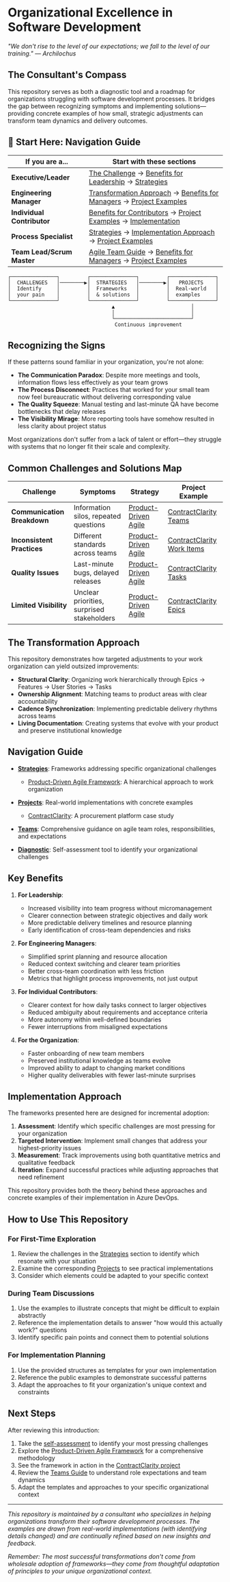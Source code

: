 # Organizational Excellence in Software Development

*"We don't rise to the level of our expectations; we fall to the level of our training." — Archilochus*

## The Consultant's Compass

This repository serves as both a diagnostic tool and a roadmap for organizations struggling with software development processes. It bridges the gap between recognizing symptoms and implementing solutions—providing concrete examples of how small, strategic adjustments can transform team dynamics and delivery outcomes.

## 🧭 Start Here: Navigation Guide

| If you are a... | Start with these sections |
|-----------------|---------------------------|
| **Executive/Leader** | [The Challenge](#recognizing-the-signs) → [Benefits for Leadership](#key-benefits) → [Strategies](./Strategies) |
| **Engineering Manager** | [Transformation Approach](#the-transformation-approach) → [Benefits for Managers](#key-benefits) → [Project Examples](./Projects) |
| **Individual Contributor** | [Benefits for Contributors](#key-benefits) → [Project Examples](./Projects) → [Implementation](./Strategies/Product-driven-agile.md#work-item-creation-guidelines) |
| **Process Specialist** | [Strategies](./Strategies) → [Implementation Approach](#implementation-approach) → [Project Examples](./Projects) |
| **Team Lead/Scrum Master** | [Agile Team Guide](./Teams) → [Benefits for Managers](#key-benefits) → [Project Examples](./Projects) |

```
┌───────────────┐         ┌───────────────┐         ┌───────────────┐
│  CHALLENGES   │────────▶│  STRATEGIES   │────────▶│   PROJECTS    │
│  Identify     │         │  Frameworks   │         │  Real-world   │
│  your pain    │         │  & solutions  │         │  examples     │
└───────────────┘         └───────────────┘         └───────────────┘
                                  ▲                         │
                                  │                         │
                                  └─────────────────────────┘
                                   Continuous improvement
```

## Recognizing the Signs

If these patterns sound familiar in your organization, you're not alone:

- **The Communication Paradox**: Despite more meetings and tools, information flows less effectively as your team grows
- **The Process Disconnect**: Practices that worked for your small team now feel bureaucratic without delivering corresponding value
- **The Quality Squeeze**: Manual testing and last-minute QA have become bottlenecks that delay releases
- **The Visibility Mirage**: More reporting tools have somehow resulted in less clarity about project status

Most organizations don't suffer from a lack of talent or effort—they struggle with systems that no longer fit their scale and complexity.

## Common Challenges and Solutions Map

| Challenge | Symptoms | Strategy | Project Example |
|-----------|----------|----------|----------------|
| **Communication Breakdown** | Information silos, repeated questions | [Product-Driven Agile](./Strategies/Product-driven-agile.md#work-item-structure) | [ContractClarity Teams](./Projects/ContractClarity/ContractClarity.md#teams) |
| **Inconsistent Practices** | Different standards across teams | [Product-Driven Agile](./Strategies/Product-driven-agile.md#work-item-creation-guidelines) | [ContractClarity Work Items](./Projects/ContractClarity/ContractClarity.md#work-items) |
| **Quality Issues** | Last-minute bugs, delayed releases | [Product-Driven Agile](./Strategies/Product-driven-agile.md#work-item-lifecycle) | [ContractClarity Tasks](./Projects/ContractClarity/ContractClarity.md#tasks) |
| **Limited Visibility** | Unclear priorities, surprised stakeholders | [Product-Driven Agile](./Strategies/Product-driven-agile.md) | [ContractClarity Epics](./Projects/ContractClarity/ContractClarity.md#epics) |

## The Transformation Approach

This repository demonstrates how targeted adjustments to your work organization can yield outsized improvements:

- **Structural Clarity**: Organizing work hierarchically through Epics → Features → User Stories → Tasks
- **Ownership Alignment**: Matching teams to product areas with clear accountability
- **Cadence Synchronization**: Implementing predictable delivery rhythms across teams
- **Living Documentation**: Creating systems that evolve with your product and preserve institutional knowledge

## Navigation Guide

- [**Strategies**](./Strategies): Frameworks addressing specific organizational challenges
  - [Product-Driven Agile Framework](./Strategies/Product-driven-agile.md): A hierarchical approach to work organization

- [**Projects**](./Projects): Real-world implementations with concrete examples
  - [ContractClarity](./Projects/ContractClarity/ContractClarity.md): A procurement platform case study

- [**Teams**](./Teams): Comprehensive guidance on agile team roles, responsibilities, and expectations

- [**Diagnostic**](./Diagnostic.md): Self-assessment tool to identify your organizational challenges

## Key Benefits

1. **For Leadership**:
   - Increased visibility into team progress without micromanagement
   - Clearer connection between strategic objectives and daily work
   - More predictable delivery timelines and resource planning
   - Early identification of cross-team dependencies and risks

2. **For Engineering Managers**: 
   - Simplified sprint planning and resource allocation
   - Reduced context switching and clearer team priorities
   - Better cross-team coordination with less friction
   - Metrics that highlight process improvements, not just output

3. **For Individual Contributors**:
   - Clearer context for how daily tasks connect to larger objectives
   - Reduced ambiguity about requirements and acceptance criteria
   - More autonomy within well-defined boundaries
   - Fewer interruptions from misaligned expectations

4. **For the Organization**:
   - Faster onboarding of new team members
   - Preserved institutional knowledge as teams evolve
   - Improved ability to adapt to changing market conditions
   - Higher quality deliverables with fewer last-minute surprises

## Implementation Approach

The frameworks presented here are designed for incremental adoption:

1. **Assessment**: Identify which specific challenges are most pressing for your organization
2. **Targeted Intervention**: Implement small changes that address your highest-priority issues
3. **Measurement**: Track improvements using both quantitative metrics and qualitative feedback
4. **Iteration**: Expand successful practices while adjusting approaches that need refinement

This repository provides both the theory behind these approaches and concrete examples of their implementation in Azure DevOps.

## How to Use This Repository

### For First-Time Exploration
1. Review the challenges in the [Strategies](./Strategies) section to identify which resonate with your situation
2. Examine the corresponding [Projects](./Projects) to see practical implementations
3. Consider which elements could be adapted to your specific context

### During Team Discussions
1. Use the examples to illustrate concepts that might be difficult to explain abstractly
2. Reference the implementation details to answer "how would this actually work?" questions
3. Identify specific pain points and connect them to potential solutions

### For Implementation Planning
1. Use the provided structures as templates for your own implementation
2. Reference the public examples to demonstrate successful patterns
3. Adapt the approaches to fit your organization's unique context and constraints

## Next Steps

After reviewing this introduction:

1. Take the [self-assessment](./Diagnostic.md) to identify your most pressing challenges
2. Explore the [Product-Driven Agile Framework](./Strategies/Product-driven-agile.md) for a comprehensive methodology
3. See the framework in action in the [ContractClarity project](./Projects/ContractClarity/ContractClarity.md)
4. Review the [Teams Guide](./Teams) to understand role expectations and team dynamics
5. Adapt the templates and approaches to your specific organizational context

---

*This repository is maintained by a consultant who specializes in helping organizations transform their software development processes. The examples are drawn from real-world implementations (with identifying details changed) and are continually refined based on new insights and feedback.*

*Remember: The most successful transformations don't come from wholesale adoption of frameworks—they come from thoughtful adaptation of principles to your unique organizational context.*
